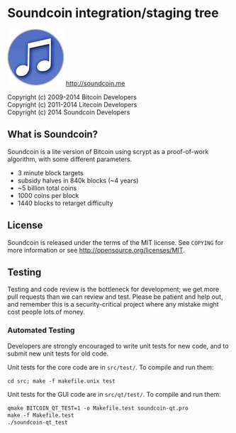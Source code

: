 Soundcoin integration/staging tree
================================

![Soundcoin Logo](https://raw.githubusercontent.com/dakk/soundcoin/master-0.8/share/pixmaps/bitcoin128.png)
http://soundcoin.me

Copyright (c) 2009-2014 Bitcoin Developers<br>
Copyright (c) 2011-2014 Litecoin Developers<br>
Copyright (c) 2014 Soundcoin Developers<br>


What is Soundcoin?
----------------

Soundcoin is a lite version of Bitcoin using scrypt as a proof-of-work algorithm,
with some different parameters.
 - 3 minute block targets
 - subsidy halves in 840k blocks (~4 years)
 - ~5 billion total coins
 - 1000 coins per block
 - 1440 blocks to retarget difficulty



License
-------

Soundcoin is released under the terms of the MIT license. See `COPYING` for more
information or see http://opensource.org/licenses/MIT.


Testing
-------

Testing and code review is the bottleneck for development; we get more pull
requests than we can review and test. Please be patient and help out, and
remember this is a security-critical project where any mistake might cost people
lots of money.

### Automated Testing

Developers are strongly encouraged to write unit tests for new code, and to
submit new unit tests for old code.

Unit tests for the core code are in `src/test/`. To compile and run them:

    cd src; make -f makefile.unix test

Unit tests for the GUI code are in `src/qt/test/`. To compile and run them:

    qmake BITCOIN_QT_TEST=1 -o Makefile.test soundcoin-qt.pro
    make -f Makefile.test
    ./soundcoin-qt_test


